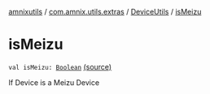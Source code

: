[amnixutils](../../index.md) / [com.amnix.utils.extras](../index.md) / [DeviceUtils](index.md) / [isMeizu](./is-meizu.md)

# isMeizu

`val isMeizu: `[`Boolean`](https://kotlinlang.org/api/latest/jvm/stdlib/kotlin/-boolean/index.html) [(source)](https://github.com/AmniX/amnixUtils/tree/master/amnixutils/src/main/java/com/amnix/utils/extras/DeviceUtils.kt#L114)

If Device is a Meizu Device

